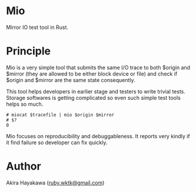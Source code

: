 # Mio
Mirror IO test tool in Rust.

# Principle

Mio is a very simple tool that submits the same I/O trace to both $origin and $mirror
(they are allowed to be either block device or file)
and check if $origin and $mirror are the same state consequently.

This tool helps developers in earlier stage and testers to write trivial tests.
Storage softwares is getting complicated so even such simple test tools helps so much.

```
# miocat $tracefile | mio $origin $mirror
# $?
0
```

Mio focuses on reproducibility and debuggableness.
It reports very kindly if it find failure so developer can fix quickly.

# Author
Akira Hayakawa (ruby.wktk@gmail.com)
